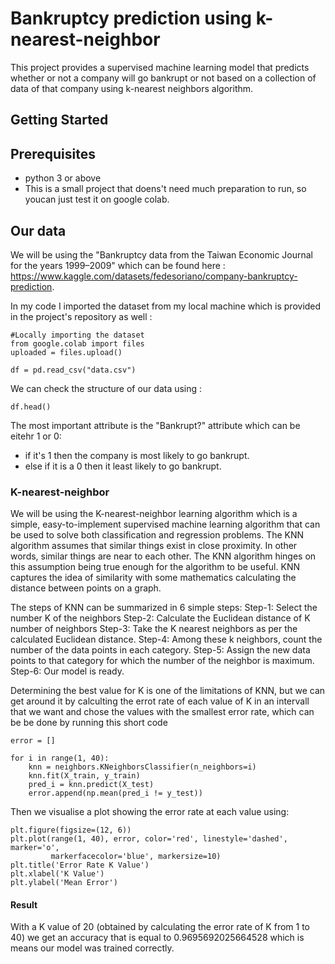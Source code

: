 # Bankruptcy prediction using k-nearest-neighbor

This project provides a supervised machine learning model that predicts whether or not a company will go bankrupt or not based on a collection of data of that company using k-nearest neighbors algorithm.





## Getting Started

## Prerequisites
* python 3 or above
* This is a small project that doens't need much preparation to run, so youcan just test it on google colab.



## Our data
We will be using the "Bankruptcy data from the Taiwan Economic Journal for the years 1999–2009" which can be found here : https://www.kaggle.com/datasets/fedesoriano/company-bankruptcy-prediction.

 In my code I imported the dataset from my local machine which is provided in the project's repository as well :
```
#Locally importing the dataset
from google.colab import files
uploaded = files.upload()
```
```
df = pd.read_csv("data.csv")
```
We can check the structure of our data using : 
```
df.head()
```
The most important attribute is the "Bankrupt?" attribute which can be eitehr 1 or 0:
* if it's 1 then the company is most likely to go bankrupt.
* else if it is a 0 then it least likely to go bankrupt.



### K-nearest-neighbor


We will be using the K-nearest-neighbor learning algorithm which is a simple, easy-to-implement supervised machine learning algorithm that can be used to solve both classification and regression problems. The KNN algorithm assumes that similar things exist in close proximity. In other words, similar things are near to each other. The KNN algorithm hinges on this assumption being true enough for the algorithm to be useful. KNN captures the idea of similarity with some mathematics calculating the distance between points on a graph.

The steps of KNN can be summarized in 6 simple steps:
Step-1: Select the number K of the neighbors
Step-2: Calculate the Euclidean distance of K number of neighbors
Step-3: Take the K nearest neighbors as per the calculated Euclidean distance.
Step-4: Among these k neighbors, count the number of the data points in each category.
Step-5: Assign the new data points to that category for which the number of the neighbor is maximum.
Step-6: Our model is ready.

Determining the best value for K is one of the limitations of KNN, but we can get around it by calculting the errot rate of each value of K in an intervall that we want and chose the values with the smallest error rate, which can be be done by running this short code 
```
error = []

for i in range(1, 40):
    knn = neighbors.KNeighborsClassifier(n_neighbors=i)
    knn.fit(X_train, y_train)
    pred_i = knn.predict(X_test)
    error.append(np.mean(pred_i != y_test))
```
Then we visualise a plot showing the error rate at each value using:
```
plt.figure(figsize=(12, 6))
plt.plot(range(1, 40), error, color='red', linestyle='dashed', marker='o',
         markerfacecolor='blue', markersize=10)
plt.title('Error Rate K Value')
plt.xlabel('K Value')
plt.ylabel('Mean Error')
```

#### Result 
With a K value of 20 (obtained by calculating the error rate of K from 1 to 40) we get an accuracy that is equal to 0.9695692025664528 which is means our model was trained correctly.






